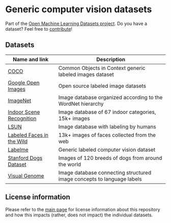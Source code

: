 # Generic computer vision datasets
Part of the [Open Machine Learning Datasets project](https://github.com/meetaime/open-machine-learning-datasets/blob/master/README.md). Do you have a dataset? Feel free to [contribute](https://github.com/meetaime/open-machine-learning-datasets/blob/master/README.md)!

## Datasets
| Name and link | Description |
| ---- | ----------- |
| [COCO](http://cocodataset.org) | Common Objects in Context generic labeled images dataset
| [Google Open Images](https://ai.googleblog.com/2016/09/introducing-open-images-dataset.html) | Open source labeled image datasets
| [ImageNet](http://image-net.org/) | Image database organized according to the WordNet hierarchy
| [Indoor Scene Recognition](http://web.mit.edu/torralba/www/indoor.html) | Image database of 67 indoor categories, 15k+ images
| [LSUN](https://www.yf.io/p/lsun) | Image database with labeling by humans
| [Labeled Faces in the Wild](http://vis-www.cs.umass.edu/lfw/) | 13k+ images of faces collected from the web
| [Labelme](http://labelme.csail.mit.edu/Release3.0/browserTools/php/dataset.php) | Generic labeled computer vision dataset
| [Stanford Dogs Dataset](http://vision.stanford.edu/aditya86/ImageNetDogs/) | Images of 120 breeds of dogs from around the world
| [Visual Genome](http://visualgenome.org/) | Image database connecting structured image concepts to language labels



## License information
Please refer to the [main page](https://github.com/meetaime/open-machine-learning-datasets/blob/master/README.md) for license information about this repository and how this impacts (rather, does not impact) the individual datasets.